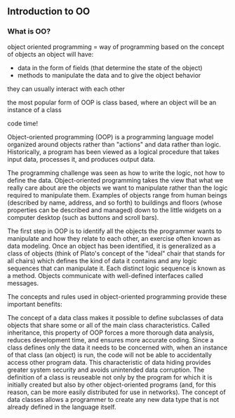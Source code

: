 ## Introduction to OO

### What is OO?

object oriented programming = way of programming based on the concept of objects
an object will have:
- data in the form of fields (that determine the state of the object)
- methods to manipulate the data and to give the object behavior

they can usually interact with each other

the most popular form of OOP is class based, where an object will be an instance of a class

code time!


Object-oriented programming (OOP) is a programming language model organized around objects rather than "actions" and data rather than logic. Historically, a program has been viewed as a logical procedure that takes input data, processes it, and produces output data.

The programming challenge was seen as how to write the logic, not how to define the data. Object-oriented programming takes the view that what we really care about are the objects we want to manipulate rather than the logic required to manipulate them. Examples of objects range from human beings (described by name, address, and so forth) to buildings and floors (whose properties can be described and managed) down to the little widgets on a computer desktop (such as buttons and scroll bars).

The first step in OOP is to identify all the objects the programmer wants to manipulate and how they relate to each other, an exercise often known as data modeling. Once an object has been identified,  it is generalized as a class of objects (think of Plato's concept of the "ideal" chair that stands for all chairs) which defines the kind of data it contains and any logic sequences that can manipulate it. Each distinct logic sequence is known as a method. Objects communicate with well-defined interfaces called messages.

The concepts and rules used in object-oriented programming provide these important benefits:

The concept of a data class makes it possible to define subclasses of data objects that share some or all of the main class characteristics. Called inheritance, this property of OOP forces a more thorough data analysis, reduces development time, and ensures more accurate coding.
Since a class defines only the data it needs to be concerned with, when an instance of that class (an object) is run, the code will not be able to accidentally access other program data. This characteristic of data hiding provides greater system security and avoids unintended data corruption.
The definition of a class is reuseable not only by the program for which it is initially created but also by other object-oriented programs (and, for this reason, can be more easily distributed for use in networks).
The concept of data classes allows a programmer to create any new data type that is not already defined in the language itself.
